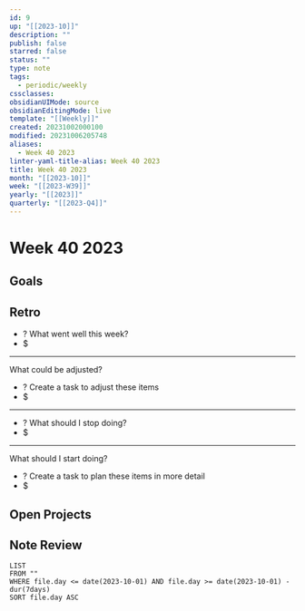 ```yaml
---
id: 9
up: "[[2023-10]]"
description: ""
publish: false
starred: false
status: ""
type: note
tags:
  - periodic/weekly
cssclasses: 
obsidianUIMode: source
obsidianEditingMode: live
template: "[[Weekly]]"
created: 20231002000100
modified: 20231006205748
aliases:
  - Week 40 2023
linter-yaml-title-alias: Week 40 2023
title: Week 40 2023
month: "[[2023-10]]"
week: "[[2023-W39]]"
yearly: "[[2023]]"
quarterly: "[[2023-Q4]]"
---
```


# Week 40 2023

## Goals



## Retro

- ? What went well this week?
- $


---

What could be adjusted?

- ? Create a task to adjust these items
- $

---

- ? What should I stop doing?
- $


---

What should I start doing?

- ? Create a task to plan these items in more detail
- $

## Open Projects

## Note Review

```
LIST
FROM ""
WHERE file.day <= date(2023-10-01) AND file.day >= date(2023-10-01) - dur(7days)
SORT file.day ASC
```
